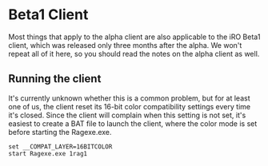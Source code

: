 Beta1 Client
=============================================================================

Most things that apply to the alpha client are also applicable to the
iRO Beta1 client, which was released only three months after the alpha.
We won't repeat all of it here, so you should read the notes on the alpha
client as well.

Running the client
-----------------------------------------------------------------------------

It's currently unknown whether this is a common problem, but for at least
one of us, the client reset its 16-bit color compatibility settings every
time it's closed. Since the client will complain when this setting is not
set, it's easiest to create a BAT file to launch the client, where the
color mode is set before starting the Ragexe.exe.

```batch
set __COMPAT_LAYER=16BITCOLOR
start Ragexe.exe 1rag1
```
